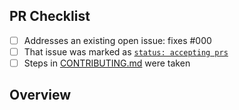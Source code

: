 <!-- 👋 Hi, thanks for sending a PR to description-to-co-authors! 💖.
Please fill out all fields below and make sure each item is true and [x] checked.
Otherwise we may not be able to review your PR. -->

## PR Checklist

- [ ] Addresses an existing open issue: fixes #000
- [ ] That issue was marked as [`status: accepting prs`](https://github.com/JoshuaKGoldberg/description-to-co-authors/issues?q=is%3Aopen+is%3Aissue+label%3A%22status%3A+accepting+prs%22)
- [ ] Steps in [CONTRIBUTING.md](https://github.com/JoshuaKGoldberg/description-to-co-authors/blob/main/.github/CONTRIBUTING.md) were taken

## Overview

<!-- Description of what is changed and how the code change does that. -->

